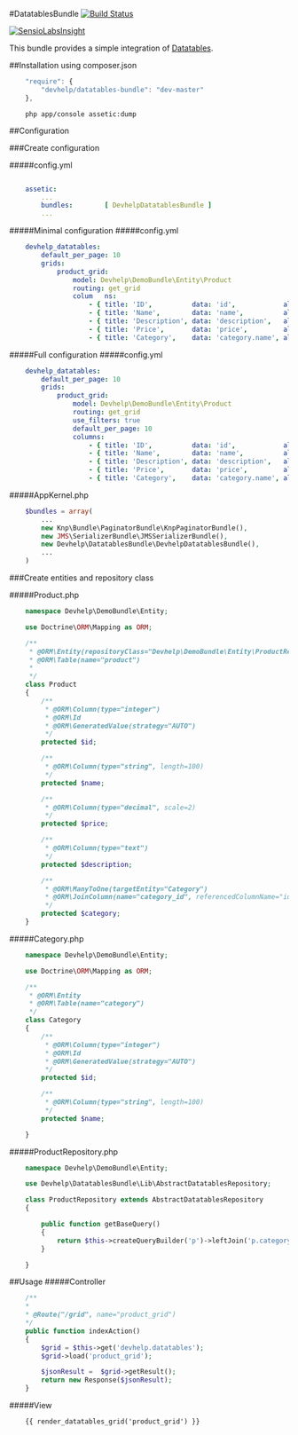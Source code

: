 #DatatablesBundle
[![Build Status](https://travis-ci.org/devhelp/DatatablesBundle.png?branch=master)](https://travis-ci.org/devhelp/DatatablesBundle)

[![SensioLabsInsight](https://insight.sensiolabs.com/projects/bc9237da-698a-417f-8e69-ab11b61f6811/big.png)](https://insight.sensiolabs.com/projects/bc9237da-698a-417f-8e69-ab11b61f6811)

This bundle provides a simple integration of [Datatables](http://datatables.net/).

##Installation
using composer.json
```javascript
    "require": {
        "devhelp/datatables-bundle": "dev-master"
    },
```
```cli
    php app/console assetic:dump
```

##Configuration

###Create configuration

#####config.yml
```yaml

    assetic:
        ...
        bundles:        [ DevhelpDatatablesBundle ]
        ...
```
#####Minimal configuration
#####config.yml
```yaml
    devhelp_datatables:
        default_per_page: 10
        grids:
            product_grid:
                model: Devhelp\DemoBundle\Entity\Product
                routing: get_grid
                colum   ns:
                    - { title: 'ID',          data: 'id',            alias : 'p.id' }
                    - { title: 'Name',        data: 'name',          alias : 'p.name' }
                    - { title: 'Description', data: 'description',   alias : 'p.description' }
                    - { title: 'Price',       data: 'price',         alias : 'p.price' }
                    - { title: 'Category',    data: 'category.name', alias : 'c.name'}
```

#####Full configuration
#####config.yml
```yaml
    devhelp_datatables:
        default_per_page: 10
        grids:
            product_grid:
                model: Devhelp\DemoBundle\Entity\Product
                routing: get_grid
                use_filters: true
                default_per_page: 10
                columns:
                    - { title: 'ID',          data: 'id',            alias : 'p.id',          searchable: 1, visible: 1, width: "10%" }
                    - { title: 'Name',        data: 'name',          alias : 'p.name',        searchable: 1, visible: 1, width: "30%" }
                    - { title: 'Description', data: 'description',   alias : 'p.description', searchable: 0, visible: 1, width: "10%" }
                    - { title: 'Price',       data: 'price',         alias : 'p.price',       searchable: 1, visible: 1, width: "10%" }
                    - { title: 'Category',    data: 'category.name', alias : 'c.name',        searchable: 1, visible: 1, width: "60%" }
```



#####AppKernel.php
```php
    $bundles = array(
        ...
        new Knp\Bundle\PaginatorBundle\KnpPaginatorBundle(),
        new JMS\SerializerBundle\JMSSerializerBundle(),
        new Devhelp\DatatablesBundle\DevhelpDatatablesBundle(),
        ...
    )
```
###Create entities and repository class

#####Product.php
```php
    namespace Devhelp\DemoBundle\Entity;

    use Doctrine\ORM\Mapping as ORM;

    /**
     * @ORM\Entity(repositoryClass="Devhelp\DemoBundle\Entity\ProductRepository")
     * @ORM\Table(name="product")
     *
     */
    class Product
    {
        /**
         * @ORM\Column(type="integer")
         * @ORM\Id
         * @ORM\GeneratedValue(strategy="AUTO")
         */
        protected $id;

        /**
         * @ORM\Column(type="string", length=100)
         */
        protected $name;

        /**
         * @ORM\Column(type="decimal", scale=2)
         */
        protected $price;

        /**
         * @ORM\Column(type="text")
         */
        protected $description;

        /**
         * @ORM\ManyToOne(targetEntity="Category")
         * @ORM\JoinColumn(name="category_id", referencedColumnName="id")
         */
        protected $category;
    }
```
#####Category.php
```php
    namespace Devhelp\DemoBundle\Entity;

    use Doctrine\ORM\Mapping as ORM;

    /**
     * @ORM\Entity
     * @ORM\Table(name="category")
     */
    class Category
    {
        /**
         * @ORM\Column(type="integer")
         * @ORM\Id
         * @ORM\GeneratedValue(strategy="AUTO")
         */
        protected $id;

        /**
         * @ORM\Column(type="string", length=100)
         */
        protected $name;

    }
```
#####ProductRepository.php
```php
    namespace Devhelp\DemoBundle\Entity;

    use Devhelp\DatatablesBundle\Lib\AbstractDatatablesRepository;

    class ProductRepository extends AbstractDatatablesRepository
    {

        public function getBaseQuery()
        {
            return $this->createQueryBuilder('p')->leftJoin('p.category','c');
        }

    }
````

##Usage
#####Controller
```php
    /**
    *
    * @Route("/grid", name="product_grid")
    */
    public function indexAction()
    {
        $grid = $this->get('devhelp.datatables');
        $grid->load('product_grid');

        $jsonResult =  $grid->getResult();
        return new Response($jsonResult);
    }
```
#####View
```twig
    {{ render_datatables_grid('product_grid') }}
```

